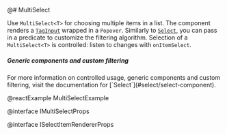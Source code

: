 @# MultiSelect

Use `MultiSelect<T>` for choosing multiple items in a list. The component renders a [`TagInput`](#core/tag-input) wrapped in a `Popover`. Similarly to [`Select`](#select/select-component), you can pass in a predicate to customize the filtering algorithm. Selection of a `MultiSelect<T>` is controlled: listen to changes with `onItemSelect`.

<div class="pt-callout pt-intent-primary pt-icon-info-sign">
    <h5>Generic components and custom filtering</h5>
    For more information on controlled usage, generic components and custom filtering, visit the documentation for [`Select<T>`](#select/select-component).
</div>

@reactExample MultiSelectExample

@interface IMultiSelectProps

@interface ISelectItemRendererProps

